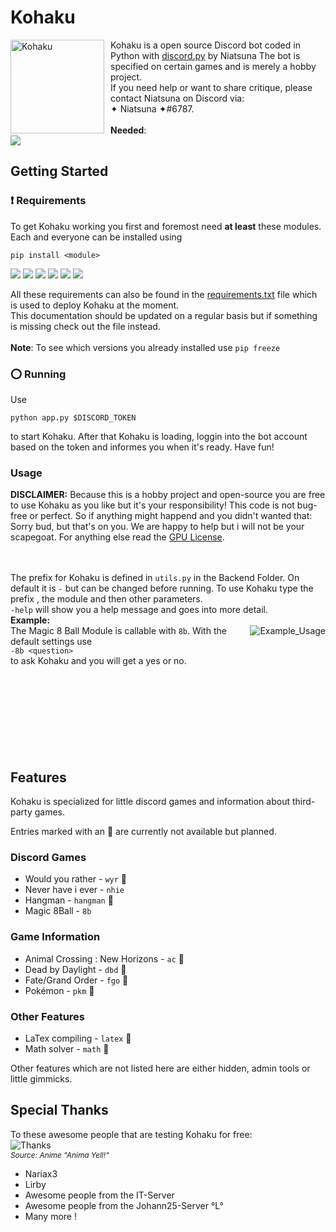 # Kohaku
<img width="150" height="150" align="left" style="float: left; margin: 0 10px 0 0;" alt="Kohaku" src="https://assets.gitlab-static.net/uploads/-/system/project/avatar/20396064/cdn_discordapp_com-e72850ba63a9815a37c06f6401f5fb1a.png?width=64">

Kohaku is a open source Discord bot coded in Python with [discord.py](https://discordpy.readthedocs.io/en/latest/) by Niatsuna
The bot is specified on certain games and is merely a hobby project.<br>
If you need help or want to share critique, please contact Niatsuna on Discord via: <br>✦ Niatsuna ✦#6787.
<br>
<br>
**Needed**:<br>
![](https://img.shields.io/badge/python-v3.7-brightgreen)
## Getting Started
### :exclamation: Requirements
To get Kohaku working you first and foremost need **at least** these modules.
Each and everyone can be installed using
```
pip install <module>
```
![](https://img.shields.io/badge/beautifulsoup4-v4.9.0-blue)
![](https://img.shields.io/badge/discord.py-v1.3.4-%237289DA)
![](https://img.shields.io/badge/Pillow-v7.1.2-blue)
![](https://img.shields.io/badge/requests-v2.23.0-blue)
![](https://img.shields.io/badge/lxml-v4.5.1-blue)
![](https://img.shields.io/badge/Unidecode-v1.1.1-blue)
<br>

All these requirements can also be found in the [requirements.txt](requirements.txt) file which is used to deploy Kohaku at the moment.<br>
This documentation should be updated on a regular basis but if something is missing check out the file instead.<br>
<br>**Note**: To see which versions you already installed use `pip freeze`

### :o: Running
Use
```
python app.py $DISCORD_TOKEN
```
to start Kohaku. After that Kohaku is loading, loggin into the bot account based on the token and informes you when it's ready. Have fun!

### Usage
**DISCLAIMER:** Because this is a hobby project and open-source you are free to use Kohaku as you like but it's your responsibility! This code is not bug-free or perfect. So if anything might happend and you didn't wanted that: Sorry bud, but that's on you. We are happy to help but i will not be your scapegoat. For anything else read the [GPU License](LICENSE.md).

<br><br>
The prefix for Kohaku is defined in `utils.py` in the Backend Folder. On default it is `-` but can be changed before running.
To use Kohaku type the prefix , the module and then other parameters.<br>
`-help` will show you a help message and goes into more detail. <br>
**Example:**<br>
<img align="right" alt="Example_Usage" src="https://i.gyazo.com/5f7683368f276f083f2e759fa7fe680e.png"> The Magic 8 Ball Module is callable with `8b`. With the default settings use<br>
`
-8b <question>
`<br>
to ask Kohaku and you will get a yes or no.
<br><br><br>
<br><br><br>
<br><br><br>

## Features
Kohaku is specialized for little discord games and information about third-party games.

Entries marked with an  :no_entry_sign: are currently not available but planned.

### Discord Games
* Would you rather - `wyr`  :no_entry_sign:
* Never have i ever - `nhie`
* Hangman - `hangman` :no_entry_sign:
* Magic 8Ball - `8b`

### Game Information
* Animal Crossing : New Horizons - `ac` :no_entry_sign:
* Dead by Daylight - `dbd`  :no_entry_sign:
* Fate/Grand Order - `fgo` :no_entry_sign:
* Pokémon - `pkm`  :no_entry_sign:

### Other Features
* LaTex compiling - `latex`  :no_entry_sign:
* Math solver - `math` :no_entry_sign:

Other features which are not listed here are either hidden, admin tools or little gimmicks.

## Special Thanks
To these awesome people that are testing Kohaku for free:<br>
<img align="middle" alt="Thanks" src="https://thumbs.gfycat.com/BrownDependableDowitcher-size_restricted.gif">
<br>
<i align="center" style="font-size: .85em">Source: Anime "Anima Yell!"</i>

* Nariax3
* Lirby
* Awesome people from the IT-Server
* Awesome people from the Johann25-Server °L°
* Many more !